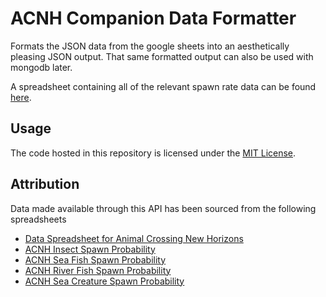 # ACNH Companion Data Formatter

Formats the JSON data from the google sheets into an aesthetically pleasing JSON output. 
That same formatted output can also be used with mongodb later.

A spreadsheet containing all of the relevant spawn rate data can be found 
[here](https://docs.google.com/spreadsheets/d/1AdHpfKIAVst9pOIoXPNN4kN8sGlxReSEKogo7ypdVKM/edit?usp=sharing).
 

## Usage
The code hosted in this repository is licensed under the [MIT License](license).

## Attribution
Data made available through this API has been sourced from the following spreadsheets
- [Data Spreadsheet for Animal Crossing New Horizons](https://docs.google.com/spreadsheets/d/13d_LAJPlxMa_DubPTuirkIV4DERBMXbrWQsmSh8ReK4/edit#gid=1531928528)
- [ACNH Insect Spawn Probability](https://docs.google.com/spreadsheets/d/1OTdyHZjDg6yySukbA3cC-siwi6FH76Z8g1OIFm3A1LY/edit#gid=2008277638)
- [ACNH Sea Fish Spawn Probability](https://docs.google.com/spreadsheets/d/1amxOHSFBH0l4-MvhFn5xtW0-OldfvXbj9yxJqxxwLkg/edit#gid=98644656)
- [ACNH River Fish Spawn Probability](https://docs.google.com/spreadsheets/d/1vvSqJfNsQQ2zwq3UDB_n1hDJUdbyFHfXPvVBqaUzOvE/edit#gid=1298743916)
- [ACNH Sea Creature Spawn Probability](https://docs.google.com/spreadsheets/d/1hsJabXcESLT2gxYK2TgcjJy6Onrvwn3R5WJ6IDN5XsM/edit#gid=935550196)


